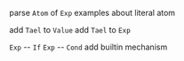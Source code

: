 parse `Atom` of `Exp`
examples about literal atom

add `Tael` to `Value`
add `Tael` to `Exp`

`Exp` -- `If`
`Exp` -- `Cond`
add builtin mechanism
